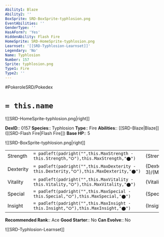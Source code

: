 ```yaml
---
Ability1: Blaze
Ability2: ''
BoxSprite: SRD-BoxSprite-typhlosion.png
EventAbilities: ''
GenderType: ''
HasAForm?: 'Yes'
HiddenAbility: Flash Fire
HomeSprite: SRD-HomeSprite-typhlosion.png
Learnset: '[[SRD-Typhlosion-Learnset]]'
Legendary: 'No'
Name: Typhlosion
Number: 157
Sprite: typhlosion.png
Type1: Fire
Type2: ''
---
```


#PokeroleSRD/Pokedex

# `= this.name`

![[SRD-HomeSprite-typhlosion.png|right]]

**DexID**:: 0157
**Species**:: Typhlosion
**Type**:: Fire
**Abilities**:: [[SRD-Blaze|Blaze]] ([[SRD-Flash Fire|Flash Fire]])
**Base HP**:: 5

![[SRD-BoxSprite-typhlosion.png|right]]

|           |                                                                                        |                                          |
| --------- | -------------------------------------------------------------------------------------- | ---------------------------------------- |
| Strength  | `= padleft(padright("",this.MaxStrength - this.Strength,"⭘"),this.MaxStrength,"⬤")`    | (Strength::2)/(MaxStrength::5)   |
| Dexterity | `= padleft(padright("",this.MaxDexterity - this.Dexterity,"⭘"),this.MaxDexterity,"⬤")` | (Dexterity:: 3)/(MaxDexterity::6) |
| Vitality  | `= padleft(padright("",this.MaxVitality - this.Vitality,"⭘"),this.MaxVitality,"⬤")`    | (Vitality::2)/(MaxVitality::5)   |
| Special   | `= padleft(padright("",this.MaxSpecial - this.Special,"⭘"),this.MaxSpecial,"⬤")`       | (Special::3)/(MaxSpecial::6)     |
| Insight   | `= padleft(padright("",this.MaxInsight - this.Insight,"⭘"),this.MaxInsight,"⬤")`       | (Insight::2)/(MaxInsight::5)     |

**Recommended Rank**:: Ace
**Good Starter**:: No
**Can Evolve**:: No

![[SRD-Typhlosion-Learnset]]